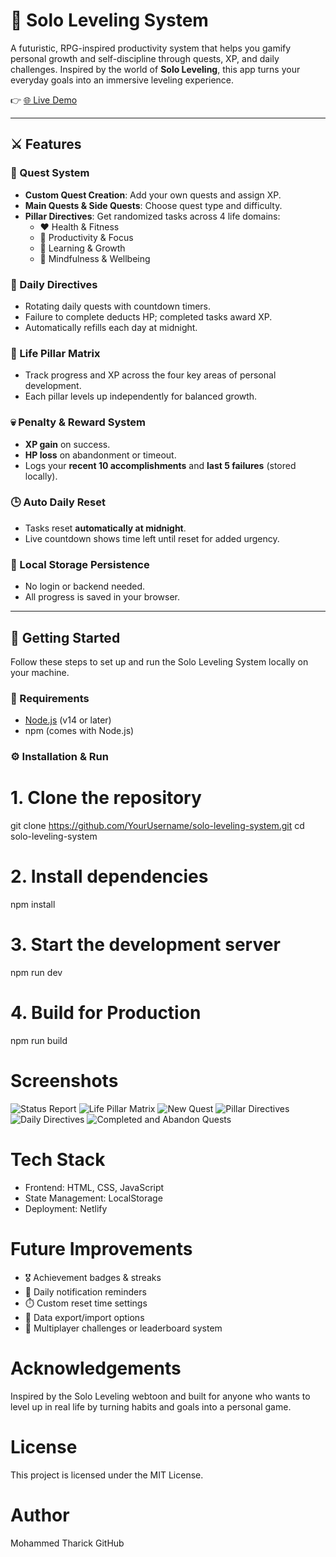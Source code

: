 # 🌌 Solo Leveling System

A futuristic, RPG-inspired productivity system that helps you gamify personal growth and self-discipline through quests, XP, and daily challenges. Inspired by the world of **Solo Leveling**, this app turns your everyday goals into an immersive leveling experience.

👉 [🌐 Live Demo](https://solo-leveling-system.netlify.app/)

---

## ⚔️ Features

### 🎯 Quest System
- **Custom Quest Creation**: Add your own quests and assign XP.
- **Main Quests & Side Quests**: Choose quest type and difficulty.
- **Pillar Directives**: Get randomized tasks across 4 life domains:
  - ❤️ Health & Fitness
  - 🚀 Productivity & Focus
  - 🧠 Learning & Growth
  - 🧘 Mindfulness & Wellbeing

### 📆 Daily Directives
- Rotating daily quests with countdown timers.
- Failure to complete deducts HP; completed tasks award XP.
- Automatically refills each day at midnight.

### 🧠 Life Pillar Matrix
- Track progress and XP across the four key areas of personal development.
- Each pillar levels up independently for balanced growth.

### 💀 Penalty & Reward System
- **XP gain** on success.
- **HP loss** on abandonment or timeout.
- Logs your **recent 10 accomplishments** and **last 5 failures** (stored locally).

### 🕒 Auto Daily Reset
- Tasks reset **automatically at midnight**.
- Live countdown shows time left until reset for added urgency.

### 💾 Local Storage Persistence
- No login or backend needed.
- All progress is saved in your browser.

---

## 🚀 Getting Started

Follow these steps to set up and run the Solo Leveling System locally on your machine.

### 🔧 Requirements

- [Node.js](https://nodejs.org/) (v14 or later)
- npm (comes with Node.js)

### ⚙️ Installation & Run

# 1. Clone the repository
git clone https://github.com/YourUsername/solo-leveling-system.git
cd solo-leveling-system

# 2. Install dependencies
npm install

# 3. Start the development server
npm run dev

# 4. Build for Production
npm run build

# Screenshots

![Status Report](status%20report.png)
![Life Pillar Matrix](life%20pillar%20matrix.png)
![New Quest](new%20quest%20directive.png)
![Pillar Directives](pillar%20directives.png)
![Daily Directives](daily%20directives.png)
![Completed and Abandon Quests](last%20pic.png)


# Tech Stack
- Frontend: HTML, CSS, JavaScript
- State Management: LocalStorage
- Deployment: Netlify

# Future Improvements
- 🎖️ Achievement badges & streaks
- 🔔 Daily notification reminders
- ⏱️ Custom reset time settings
- 🔄 Data export/import options
- 🤝 Multiplayer challenges or leaderboard system

# Acknowledgements
Inspired by the Solo Leveling webtoon and built for anyone who wants to level up in real life by turning habits and goals into a personal game.

# License
This project is licensed under the MIT License.

# Author
Mohammed Tharick
GitHub
